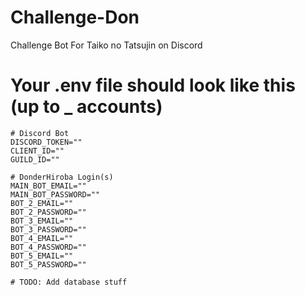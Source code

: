 # Challenge-Don
Challenge Bot For Taiko no Tatsujin on Discord

# Your .env file should look like this (up to _ accounts)
    # Discord Bot
    DISCORD_TOKEN=""
    CLIENT_ID=""
    GUILD_ID=""

    # DonderHiroba Login(s)
    MAIN_BOT_EMAIL=""
    MAIN_BOT_PASSWORD=""
    BOT_2_EMAIL=""
    BOT_2_PASSWORD=""
    BOT_3_EMAIL=""
    BOT_3_PASSWORD=""
    BOT_4_EMAIL=""
    BOT_4_PASSWORD=""
    BOT_5_EMAIL=""
    BOT_5_PASSWORD=""

    # TODO: Add database stuff


